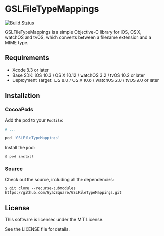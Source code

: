 # GSLFileTypeMappings

[![Build Status](https://travis-ci.org/GyazSquare/GSLFileTypeMappings.svg?branch=master)](https://travis-ci.org/GyazSquare/GSLFileTypeMappings)

GSLFileTypeMappings is a simple Objective-C library for iOS, OS X, watchOS and tvOS, which converts between a filename extension and a MIME type.

## Requirements

* Xcode 8.3 or later
* Base SDK: iOS 10.3 / OS X 10.12 / watchOS 3.2 / tvOS 10.2 or later
* Deployment Target: iOS 8.0 / OS X 10.6 / watchOS 2.0 / tvOS 9.0 or later

## Installation

### CocoaPods

Add the pod to your `Podfile`:

```ruby
# ...

pod 'GSLFileTypeMappings'
```

Install the pod:

```shell
$ pod install
```

### Source

Check out the source, including all the dependencies:

```shell
$ git clone --recurse-submodules https://github.com/GyazSquare/GSLFileTypeMappings.git
```

## License

This software is licensed under the MIT License.

See the LICENSE file for details.
